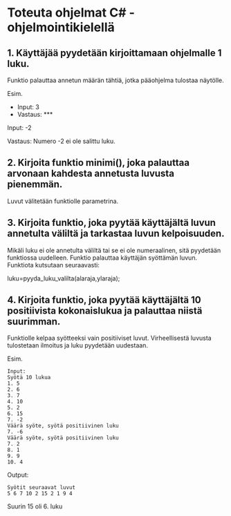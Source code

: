 # Toteuta ohjelmat C# -ohjelmointikielellä

## 1. Käyttäjää pyydetään kirjoittamaan ohjelmalle 1 luku.
Funktio palauttaa annetun määrän tähtiä, jotka pääohjelma tulostaa näytölle.


Esim.

 *  Input: 3
 *  Vastaus: ***

Input: -2

Vastaus: Numero -2 ei ole salittu luku.


## 2. Kirjoita funktio minimi(), joka palauttaa arvonaan kahdesta annetusta luvusta pienemmän.

Luvut välitetään funktiolle parametrina.


## 3. Kirjoita funktio, joka pyytää käyttäjältä luvun annetulta väliltä ja tarkastaa luvun kelpoisuuden.

Mikäli luku ei ole annetulta väliltä tai se ei ole numeraalinen, sitä pyydetään funktiossa uudelleen.
Funktio palauttaa käyttäjän syöttämän luvun. Funktiota kutsutaan seuraavasti:

luku=pyyda_luku_valilta(alaraja,ylaraja);

## 4. Kirjoita funktio, joka pyytää käyttäjältä 10 positiivista kokonaislukua ja palauttaa niistä suurimman.

 Funktiolle kelpaa syötteeksi vain positiiviset luvut.
Virheellisestä luvusta tulostetaan ilmoitus ja luku pyydetään uudestaan.

Esim.

    Input:
    Syötä 10 lukua
    1. 5
    2. 6
    3. 7
    4. 10
    5. 2
    6. 15
    7. -2
    Väärä syöte, syötä positiivinen luku
    7. -6
    Väärä syöte, syötä positiivinen luku
    7. 2
    8. 1
    9. 9
    10. 4


Output:

    Syötit seuraavat luvut
    5 6 7 10 2 15 2 1 9 4

Suurin 15 oli 6. luku
